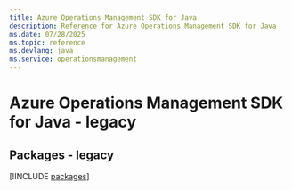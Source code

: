 ```yaml
---
title: Azure Operations Management SDK for Java
description: Reference for Azure Operations Management SDK for Java
ms.date: 07/28/2025
ms.topic: reference
ms.devlang: java
ms.service: operationsmanagement
---
```

# Azure Operations Management SDK for Java - legacy
## Packages - legacy
[!INCLUDE [packages](operations-management-index.md)]